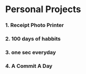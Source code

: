 # Personal Projects
### 1. Receipt Photo Printer
### 2. 100 days of habbits
### 3. one sec everyday
### 4. A Commit A Day
